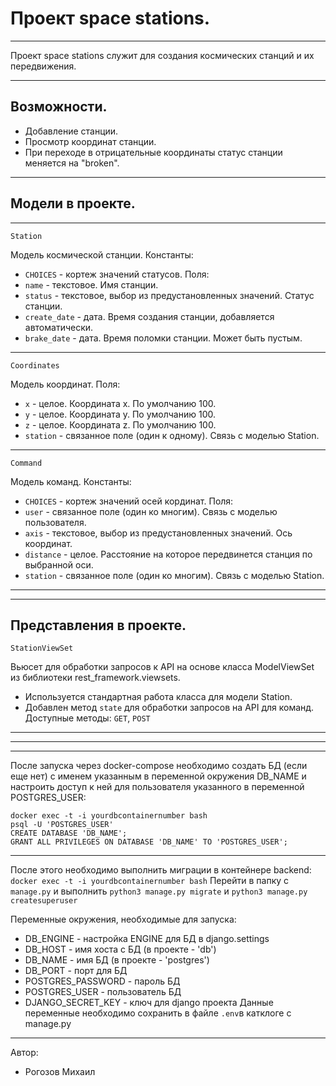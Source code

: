 # Проект space stations.
***
Проект space stations служит для создания космических станций и их передвижения.
***

## Возможности.

* Добавление станции.
* Просмотр координат станции.
* При переходе в отрицательные координаты статус станции меняется на "broken".
***

## Модели в проекте.
***

```
Station
```
Модель космической станции.
Константы:
* ```CHOICES``` - кортеж значений статусов.
Поля:
* ```name``` - текстовое. Имя станции.
* ```status``` - текстовое, выбор из предустановленных значений. Статус станции.
* ```create_date``` - дата. Время создания станции, добавляется автоматически.
* ```brake_date``` - дата. Время поломки станции. Может быть пустым.
***

```
Coordinates
```
Модель координат.
Поля:
* ```x``` - целое. Координата х. По умолчанию 100.
* ```y``` - целое. Координата y. По умолчанию 100.
* ```z``` - целое. Координата z. По умолчанию 100.
* ```station``` - связанное поле (один к одному). Связь с моделью Station.
***
```
Command
```
Модель команд.
Константы:
* ```CHOICES``` - кортеж значений осей кординат.
Поля:
* ```user``` - связанное поле (один ко многим). Связь с моделью пользователя.
* ```axis``` - текстовое, выбор из предустановленных значений. Ось координат.
* ```distance``` - целое. Расстояние на которое передвинется станция по выбранной оси.
* ```station``` - связанное поле (один ко многим). Связь с моделью Station.
***
***
## Представления в проекте.
```
StationViewSet
```
Вьюсет для обработки запросов к API на основе класса
ModelViewSet из библиотеки rest_framework.viewsets.
* Используется стандартная работа класса для модели Station.
* Добавлен метод ```state``` для обработки запросов на API для команд.
Доступные методы: ```GET```, ```POST```

***
***
***
После запуска через docker-compose необходимо создать БД (если еще нет) с именем указанным в переменной окружения DB_NAME
и настроить доступ к ней для пользователя указанного в переменной POSTGRES_USER:
```
docker exec -t -i yourdbcontainernumber bash
psql -U 'POSTGRES_USER'
CREATE DATABASE 'DB_NAME';
GRANT ALL PRIVILEGES ON DATABASE 'DB_NAME' TO 'POSTGRES_USER';
```
***
После этого необходимо выполнить миграции в контейнере backend:
```docker exec -t -i yourdbcontainernumber bash```
Перейти в папку с ```manage.py``` и выполнить 
```python3 manage.py migrate``` и ```python3 manage.py createsuperuser```

Переменные окружения, необходимые для запуска:

* DB_ENGINE - настройка ENGINE для БД в django.settings
* DB_HOST - имя хоста с БД (в проекте - 'db')
* DB_NAME - имя БД (в проекте - 'postgres')
* DB_PORT - порт для БД
* POSTGRES_PASSWORD - пароль БД
* POSTGRES_USER - пользователь БД
* DJANGO_SECRET_KEY - ключ для django проекта
Данные переменные необходимо сохранить в файле ```.env```в катклоге с manage.py

***
Автор:
* Рогозов Михаил